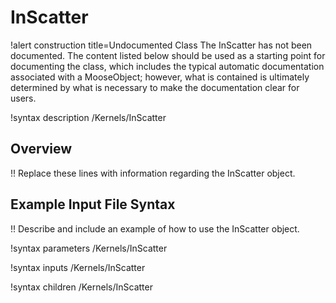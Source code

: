 # InScatter

!alert construction title=Undocumented Class
The InScatter has not been documented. The content listed below should be used as a starting point for
documenting the class, which includes the typical automatic documentation associated with a
MooseObject; however, what is contained is ultimately determined by what is necessary to make the
documentation clear for users.

!syntax description /Kernels/InScatter

## Overview

!! Replace these lines with information regarding the InScatter object.

## Example Input File Syntax

!! Describe and include an example of how to use the InScatter object.

!syntax parameters /Kernels/InScatter

!syntax inputs /Kernels/InScatter

!syntax children /Kernels/InScatter
